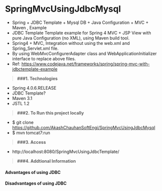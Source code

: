 # SpringMvcUsingJdbcMysql

* Spring + JDBC Template + Mysql DB + Java Configuration + MVC + Maven , Example
* JDBC Template Template example for Spring 4 MVC + JSP View with pure Java Configuration (no XML), using Maven build tool.
* Spring4 + MVC, Integration without using the web.xml and Spring_Servlet.xml file. 
* By using WebMvcConfigurerAdapter class and WebApplicationInitializer interface to replace above files.
* Ref: https://www.codejava.net/frameworks/spring/spring-mvc-with-jdbctemplate-example

> **###1. Technologies**
* Spring 4.0.6.RELEASE
* JDBC Template?
* Maven 3.1
* JSTL 1.2

> **###2. To Run this project locally**
* $ git clone https://github.com/AkashChauhanSoftEngi/SpringMvcUsingJdbcMysql
* $ mvn tomcat7:run

> **###3.  Access** 
* http://localhost:8080/SpringMvcUsingJdbcTemplate/

> **###4. Addtional Information**
#### Advantages of using JDBC

#### Disadvantages of using JDBC

